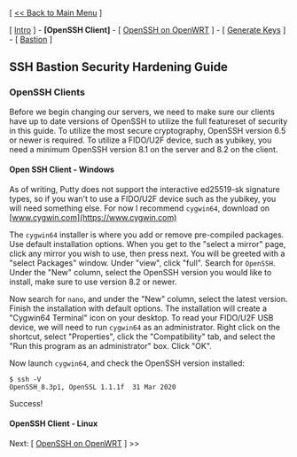 [ [<< Back to Main Menu](https://github.com/seth586/guides/blob/master/README.md) ]

[ [Intro](README.md) ] - **[OpenSSH Client]** - [ [OpenSSH on OpenWRT](2_install_openssh.md) ] - [ [Generate Keys](3_keys.md) ] - [ [Bastion](4_bastion.md) ]

## SSH Bastion Security Hardening Guide
### OpenSSH Clients
Before we begin changing our servers, we need to make sure our clients have up to date versions of OpenSSH to utilize the full featureset of security in this guide.
To utilize the most secure cryptography, OpenSSH version 6.5 or newer is required. To utilize a FIDO/U2F device, such as yubikey, you need a minimum OpenSSH version 8.1 on the server and 8.2 on the client.

#### Open SSH Client - Windows
As of writing, Putty does not support the interactive ed25519-sk signature types, so if you wan't to use a FIDO/U2F device such as the yubikey, you will need something else. For now I recommend `cygwin64`, download on [www.cygwin.com](https://www.cygwin.com)

The `cygwin64` installer is where you add or remove pre-compiled packages. Use default installation options. When you get to the "select a mirror" page, click any mirror you wish to use, then press next. You will be greeted with a "select Packages" window. Under "view", click "full". Search for `OpenSSH`. Under the "New" column, select the OpenSSH version you would like to install, make sure to use version 8.2 or newer.

Now search for `nano`, and under the "New" column, select the latest version. Finish the installation with default options. The installation will create a "Cygwin64 Terminal" icon on your desktop. To read your FIDO/U2F USB device, we will need to run `cygwin64` as an administrator. Right click on the shortcut, select "Properties", click the "Compatibility" tab, and select the "Run this program as an administrator" box. Click "OK".

Now launch `cygwin64`, and check the OpenSSH version installed:
```
$ ssh -V
OpenSSH_8.3p1, OpenSSL 1.1.1f  31 Mar 2020
```

Success!

#### OpenSSH Client - Linux


Next: [ [OpenSSH on OpenWRT](2_install_openssh.md) ] >>
